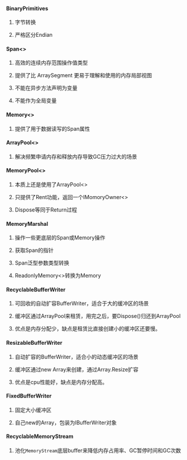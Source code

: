 #### BinaryPrimitives

1. 字节转换

2. 严格区分Endian

#### Span<>

1. 高效的连续内存范围操作值类型

2. 提供了比 ArraySegment 更易于理解和使用的内存局部视图

3. 不能在异步方法声明为变量

4. 不能作为全局变量

#### Memory<>

1. 提供了用于数据读写的Span属性

#### ArrayPool<>

1. 解决频繁申请内存和释放内存导致GC压力过大的场景

#### MemoryPool<>

1. 本质上还是使用了ArrayPool<>

2. 只提供了Rent功能，返回一个IMomoryOwner<>

3. Dispose等同于Return过程

#### MemoryMarshal

1. 操作一些更底层的Span或Memory操作

2. 获取Span的指针

3. Span泛型参数类型转换

4. ReadonlyMemory<>转换为Memory

#### RecyclableBufferWriter

1. 可回收的自动扩容BufferWriter，适合于大的缓冲区的场景

2. 缓冲区通过ArrayPool来租赁，用完之后，要Dispose()归还到ArrayPool

3. 优点是内存分配少，缺点是租赁比直接创建小的缓冲区还要慢。

#### ResizableBufferWriter

1. 自动扩容的BufferWriter，适合小的动态缓冲区的场景

2. 缓冲区通过new Array来创建，通过Array.Resize扩容

3. 优点是cpu性能好，缺点是内存分配高。

#### FixedBufferWriter

1. 固定大小缓冲区

2. 自己new的Array，包装为IBufferWriter对象

#### RecyclableMemoryStream

1. 池化`MemoryStream`底层buffer来降低内存占用率、GC暂停时间和GC次数


